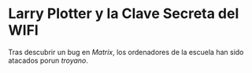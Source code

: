 # Larry Plotter y la Clave Secreta del WIFI

Tras descubrir un bug en *Matrix*, los ordenadores de
la escuela han sido atacados porun *troyano*.
